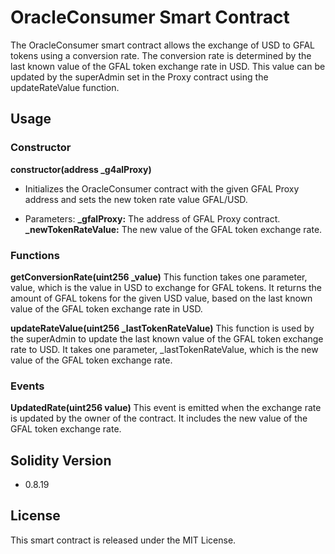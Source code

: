 # OracleConsumer Smart Contract

The OracleConsumer smart contract allows the exchange of USD to GFAL tokens using a conversion rate. The conversion rate is determined by the last known value of the GFAL token exchange rate in USD. This value can be updated by the superAdmin set in the Proxy contract using the updateRateValue function.

## Usage

### Constructor

**constructor(address \_g4alProxy)**

- Initializes the OracleConsumer contract with the given GFAL Proxy address and sets the new token rate value GFAL/USD.

- Parameters:
  **\_gfalProxy:** The address of GFAL Proxy contract.
  **\_newTokenRateValue:** The new value of the GFAL token exchange rate.

### Functions

**getConversionRate(uint256 \_value)**
This function takes one parameter, value, which is the value in USD to exchange for GFAL tokens. It returns the amount of GFAL tokens for the given USD value, based on the last known value of the GFAL token exchange rate in USD.

**updateRateValue(uint256 \_lastTokenRateValue)**
This function is used by the superAdmin to update the last known value of the GFAL token exchange rate to USD. It takes one parameter, \_lastTokenRateValue, which is the new value of the GFAL token exchange rate.

### Events

**UpdatedRate(uint256 value)**
This event is emitted when the exchange rate is updated by the owner of the contract. It includes the new value of the GFAL token exchange rate.

## Solidity Version

- 0.8.19

## License

This smart contract is released under the MIT License.
